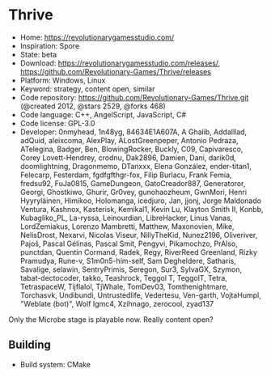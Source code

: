 # Thrive

- Home: https://revolutionarygamesstudio.com/
- Inspiration: Spore
- State: beta
- Download: https://revolutionarygamesstudio.com/releases/, https://github.com/Revolutionary-Games/Thrive/releases
- Platform: Windows, Linux
- Keyword: strategy, content open, similar
- Code repository: https://github.com/Revolutionary-Games/Thrive.git (@created 2012, @stars 2529, @forks 468)
- Code language: C++, AngelScript, JavaScript, C#
- Code license: GPL-3.0
- Developer: 0nmyhead, 1n48yg, 84634E1A607A, A Ghalib, Addalllad, adQuid, aleixcoma, AlexPlay, ALostGreenpeper, Antonio Pedraza, ATelegina, Badger, Ben, BlowingRocker, Buckly, C09, Capivaresco, Corey Lovett-Hendrey, crodnu, Dak2896, Damien, Dani, darik0d, doomlightning, Dragonmemo, DTanxxx, Elena González, ender-titan1, Felecarp, Festerdam, fgdfgfthgr-fox, Filip Burlacu, Frank Femia, fredsu92, FuJa0815, GameDungeon, GatoCreador887, Generatoror, Georgi, Ghostkiwo, Ghurir, Gr0vey, gunohaozheum, GwnMori, Henri Hyyryläinen, Himikoo, Holomanga, icedjuro, Jan, jjonj, Jorge Maldonado Ventura, Kashnox, Kasterisk, Kemikal1, Kevin Lu, Klayton Smith II, Konbb, Kubagliko_PL, La-ryssa, Leinourdian, LibreHacker, Linus Vanas, LordZemiakus, Lorenzo Mambretti, Matthew, Maxonovien, Mike, NelisDrost, Nexarvi, Nicolas Viseur, NillyTheKid, Nunez2196, Oliveriver, Pajoš, Pascal Gélinas, Pascal Smit, Pengyvi, Pikamochzo, PrAlso, punctdan, Quentin Cormand, Radek, Regy, RiverReed Greenland, Rizky Pramudya, Rune-v, S1m0n5-him-self, Sam Degheldere, Satharis, Savalige, selawin, SentryPrimis, Seregon, Sur3, SylvaGX, Szymon, tabat-dectocoder, takko, Teashrock, Teggol T, TeggolT, Tetra, TetraspaceW, Tijflalol, TjWhale, TomDev03, Tomthenightmare, Torchasvk, Undibundi, Untrustedlife, Vedertesu, Ven-garth, VojtaHumpl, "Weblate (bot)", Wolf Igmc4, Xzihnago, zerocool, zyad137

Only the Microbe stage is playable now. Really content open?

## Building

- Build system: CMake
